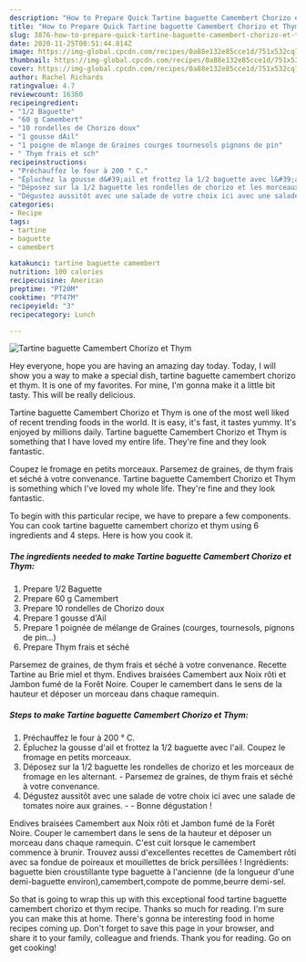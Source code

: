 ```yaml
---
description: "How to Prepare Quick Tartine baguette Camembert Chorizo et Thym"
title: "How to Prepare Quick Tartine baguette Camembert Chorizo et Thym"
slug: 3876-how-to-prepare-quick-tartine-baguette-camembert-chorizo-et-thym
date: 2020-11-25T00:51:44.814Z
image: https://img-global.cpcdn.com/recipes/0a88e132e85cce1d/751x532cq70/tartine-baguette-camembert-chorizo-et-thym-photo-principale-de-la-recette.jpg
thumbnail: https://img-global.cpcdn.com/recipes/0a88e132e85cce1d/751x532cq70/tartine-baguette-camembert-chorizo-et-thym-photo-principale-de-la-recette.jpg
cover: https://img-global.cpcdn.com/recipes/0a88e132e85cce1d/751x532cq70/tartine-baguette-camembert-chorizo-et-thym-photo-principale-de-la-recette.jpg
author: Rachel Richards
ratingvalue: 4.7
reviewcount: 16360
recipeingredient:
- "1/2 Baguette"
- "60 g Camembert"
- "10 rondelles de Chorizo doux"
- "1 gousse dAil"
- "1 poigne de mlange de Graines courges tournesols pignons de pin"
- " Thym frais et sch"
recipeinstructions:
- "Préchauffez le four à 200 ° C."
- "Épluchez la gousse d&#39;ail et frottez la 1/2 baguette avec l&#39;ail. Coupez le fromage en petits morceaux."
- "Déposez sur la 1/2 baguette les rondelles de chorizo et les morceaux de fromage en les alternant. Parsemez de graines, de thym frais et séché à votre convenance."
- "Dégustez aussitôt avec une salade de votre choix ici avec une salade de tomates noire aux graines.  Bonne dégustation !"
categories:
- Recipe
tags:
- tartine
- baguette
- camembert

katakunci: tartine baguette camembert 
nutrition: 100 calories
recipecuisine: American
preptime: "PT20M"
cooktime: "PT47M"
recipeyield: "3"
recipecategory: Lunch

---
```



![Tartine baguette Camembert Chorizo et Thym](https://img-global.cpcdn.com/recipes/0a88e132e85cce1d/751x532cq70/tartine-baguette-camembert-chorizo-et-thym-photo-principale-de-la-recette.jpg)

Hey everyone, hope you are having an amazing day today. Today, I will show you a way to make a special dish, tartine baguette camembert chorizo et thym. It is one of my favorites. For mine, I'm gonna make it a little bit tasty. This will be really delicious.

Tartine baguette Camembert Chorizo et Thym is one of the most well liked of recent trending foods in the world. It is easy, it's fast, it tastes yummy. It's enjoyed by millions daily. Tartine baguette Camembert Chorizo et Thym is something that I have loved my entire life. They're fine and they look fantastic.

Coupez le fromage en petits morceaux. Parsemez de graines, de thym frais et séché à votre convenance. Tartine baguette Camembert Chorizo et Thym is something which I&#39;ve loved my whole life. They&#39;re fine and they look fantastic.


To begin with this particular recipe, we have to prepare a few components. You can cook tartine baguette camembert chorizo et thym using 6 ingredients and 4 steps. Here is how you cook it.

<!--inarticleads1-->

##### The ingredients needed to make Tartine baguette Camembert Chorizo et Thym:

1. Prepare 1/2 Baguette
1. Prepare 60 g Camembert
1. Prepare 10 rondelles de Chorizo doux
1. Prepare 1 gousse d&#39;Ail
1. Prepare 1 poignée de mélange de Graines (courges, tournesols, pignons de pin…)
1. Prepare  Thym frais et séché


Parsemez de graines, de thym frais et séché à votre convenance. Recette Tartine au Brie miel et thym. Endives braisées Camembert aux Noix rôti et Jambon fumé de la Forêt Noire. Couper le camembert dans le sens de la hauteur et déposer un morceau dans chaque ramequin. 

<!--inarticleads2-->

##### Steps to make Tartine baguette Camembert Chorizo et Thym:

1. Préchauffez le four à 200 ° C.
1. Épluchez la gousse d&#39;ail et frottez la 1/2 baguette avec l&#39;ail. Coupez le fromage en petits morceaux.
1. Déposez sur la 1/2 baguette les rondelles de chorizo et les morceaux de fromage en les alternant. - Parsemez de graines, de thym frais et séché à votre convenance.
1. Dégustez aussitôt avec une salade de votre choix ici avec une salade de tomates noire aux graines. -  - Bonne dégustation !


Endives braisées Camembert aux Noix rôti et Jambon fumé de la Forêt Noire. Couper le camembert dans le sens de la hauteur et déposer un morceau dans chaque ramequin. C&#39;est cuit lorsque le camembert commence à brunir. Trouvez aussi d&#39;excellentes recettes de Camembert rôti avec sa fondue de poireaux et mouillettes de brick persillées ! Ingrédients: baguette bien croustillante type baguette à l&#39;ancienne (de la longueur d&#39;une demi-baguette environ),camembert,compote de pomme,beurre demi-sel. 

So that is going to wrap this up with this exceptional food tartine baguette camembert chorizo et thym recipe. Thanks so much for reading. I'm sure you can make this at home. There's gonna be interesting food in home recipes coming up. Don't forget to save this page in your browser, and share it to your family, colleague and friends. Thank you for reading. Go on get cooking!
